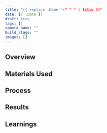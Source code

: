 ```yaml
---
title: "{{ replace .Name "-" " " | title }}"
date: {{ .Date }}
draft: true
tags: []
camera_name: ""
build_stage: ""
images: []
---
```


## Overview

## Materials Used

## Process

## Results

## Learnings
